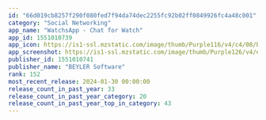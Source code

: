```yaml
---
id: "66d019cb8257f290f080fed7f94da74dec2255fc92b02ff0849926fc4a48c001"
category: "Social Networking"
app_name: "WatchsApp - Chat for Watch"
app_id: 1551010739
app_icon: https://is1-ssl.mzstatic.com/image/thumb/Purple116/v4/c4/08/b7/c408b70b-973c-9fa2-8c4f-27e1394a17ab/AppIcon-0-0-1x_U007epad-0-85-220.png/1024x1024bb.png
app_screenshot: https://is1-ssl.mzstatic.com/image/thumb/Purple126/v4/e7/58/0c/e7580cbc-3943-147a-6bb6-625c26017729/72ce999c-2903-404a-8d6a-f7edcfafc1d0_2.png/1284x2778bb.png
publisher_id: 1551010741
publisher_name: "BEYLER Software"
rank: 152
most_recent_release: 2024-01-30 00:00:00
release_count_in_past_year: 33
release_count_in_past_year_category: 20
release_count_in_past_year_top_in_category: 43
---
```

